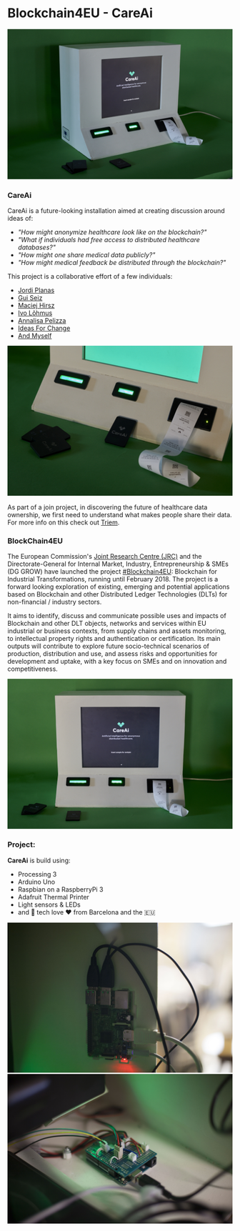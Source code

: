 # Blockchain4EU - CareAi
![Heathcare-data-atm](https://github.com/Lucaslpena/CareAi-blockchain4eu/blob/master/pix/_DSC4342.jpg)
### CareAi
CareAi is a future-looking installation aimed at creating discussion around ideas of:
 * _"How might anonymize healthcare look like on the blockchain?"_
 * _"What if individuals had free access to distributed healthcare databases?"_ 
 * _"How might one share medical data publicly?"_ 
 * _"How might medical feedback be distributed through the blockchain?"_

This project is a collaborative effort of a few individuals:
* [Jordi Planas](http://vimod.net/en/)
* [Gui Seiz](http://cargocollective.com/seiz)
* [Maciej Hirsz](https://github.com/maciejhirsz)
* [Ivo Lõhmus](https://apidaysnordic.github.io/2016/03/23/ivo-lohmus.html)
* [Annalisa Pelizza](https://www.utwente.nl/en/bms/steps/staff/pelizza/)
* [Ideas For Change](https://www.ideasforchange.com/)
* [And Myself](http://lucaslorenzopena.com/)

![Output](https://github.com/Lucaslpena/CareAi-blockchain4eu/blob/master/pix/_DSC4349.jpg)

As part of a join project, in discovering the future of healthcare data ownership, we first need to understand what makes people share their data. For more info on this check out [Triem](https://www.ideasforchange.com/triem/).

### BlockChain4EU

The European Commission's [Joint Research Centre (JRC)](https://ec.europa.eu/jrc/en/about/jrc-in-brief) and the Directorate-General for Internal Market, Industry,
Entrepreneurship & SMEs (DG GROW) have launched the project [#Blockchain4EU](https://twitter.com/hashtag/blockchain4eu?lang=en): Blockchain for Industrial
Transformations, running until February 2018. The project is a forward looking exploration of existing, emerging and
potential applications based on Blockchain and other Distributed Ledger Technologies (DLTs) for non-financial / industry
sectors.

It aims to identify, discuss and communicate possible uses and impacts of Blockchain and other DLT objects, networks and services within EU industrial or business contexts, from supply chains and assets monitoring, to intellectual property rights and authentication or certification. Its main outputs will contribute to explore future socio-technical scenarios of production, distribution and use, and assess risks and opportunities for development and uptake, with a key focus on SMEs and on innovation and competitiveness.

![frontal](https://github.com/Lucaslpena/CareAi-blockchain4eu/blob/master/pix/_DSC4336.jpg)

### Project:
**CareAi** is build using: 
* Processing 3
* Arduino Uno
* Raspbian on a RaspberryPi 3
* Adafruit Thermal Printer
* Light sensors & LEDs
* and 🤖 tech love ❤️ from Barcelona and the 🇪🇺

![pi](https://github.com/Lucaslpena/CareAi-blockchain4eu/blob/master/pix/IMG_4092.jpg)
![arduino](https://github.com/Lucaslpena/CareAi-blockchain4eu/blob/master/pix/IMG_4096.jpg)
